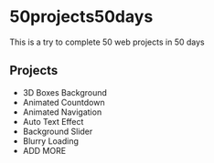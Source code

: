 # 50projects50days
This is a try to complete 50 web projects in 50 days
## Projects
- 3D Boxes Background
- Animated Countdown
- Animated Navigation
- Auto Text Effect
- Background Slider
- Blurry Loading
- ADD MORE